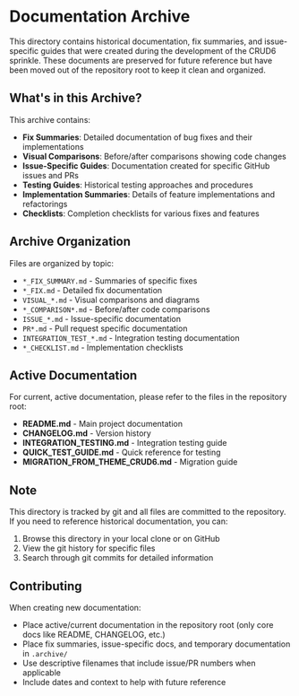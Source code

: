 # Documentation Archive

This directory contains historical documentation, fix summaries, and issue-specific guides that were created during the development of the CRUD6 sprinkle. These documents are preserved for future reference but have been moved out of the repository root to keep it clean and organized.

## What's in this Archive?

This archive contains:
- **Fix Summaries**: Detailed documentation of bug fixes and their implementations
- **Visual Comparisons**: Before/after comparisons showing code changes
- **Issue-Specific Guides**: Documentation created for specific GitHub issues and PRs
- **Testing Guides**: Historical testing approaches and procedures
- **Implementation Summaries**: Details of feature implementations and refactorings
- **Checklists**: Completion checklists for various fixes and features

## Archive Organization

Files are organized by topic:
- `*_FIX_SUMMARY.md` - Summaries of specific fixes
- `*_FIX.md` - Detailed fix documentation
- `VISUAL_*.md` - Visual comparisons and diagrams
- `*_COMPARISON*.md` - Before/after code comparisons
- `ISSUE_*.md` - Issue-specific documentation
- `PR*.md` - Pull request specific documentation
- `INTEGRATION_TEST_*.md` - Integration testing documentation
- `*_CHECKLIST.md` - Implementation checklists

## Active Documentation

For current, active documentation, please refer to the files in the repository root:
- **README.md** - Main project documentation
- **CHANGELOG.md** - Version history
- **INTEGRATION_TESTING.md** - Integration testing guide
- **QUICK_TEST_GUIDE.md** - Quick reference for testing
- **MIGRATION_FROM_THEME_CRUD6.md** - Migration guide

## Note

This directory is tracked by git and all files are committed to the repository. If you need to reference historical documentation, you can:
1. Browse this directory in your local clone or on GitHub
2. View the git history for specific files
3. Search through git commits for detailed information

## Contributing

When creating new documentation:
- Place active/current documentation in the repository root (only core docs like README, CHANGELOG, etc.)
- Place fix summaries, issue-specific docs, and temporary documentation in `.archive/`
- Use descriptive filenames that include issue/PR numbers when applicable
- Include dates and context to help with future reference

